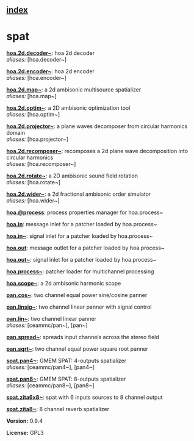 [index](index.html) 
---

# spat




[**hoa.2d.decoder\~**](hoa.2d.decoder~.html): hoa 2d decoder <br>
_aliases:_ \[hoa.decoder\~\]


[**hoa.2d.encoder\~**](hoa.2d.encoder~.html): hoa 2d encoder <br>
_aliases:_ \[hoa.encoder\~\]


[**hoa.2d.map\~**](hoa.2d.map~.html): a 2d ambisonic multisource spatializer <br>
_aliases:_ \[hoa.map\~\]


[**hoa.2d.optim\~**](hoa.2d.optim~.html): a 2D ambisonic optimization tool <br>
_aliases:_ \[hoa.optim\~\]


[**hoa.2d.projector\~**](hoa.2d.projector~.html): a plane waves decomposer from circular harmonics domain <br>
_aliases:_ \[hoa.projector\~\]


[**hoa.2d.recomposer\~**](hoa.2d.recomposer~.html): recomposes a 2d plane wave decomposition into circular harmonics <br>
_aliases:_ \[hoa.recomposer\~\]


[**hoa.2d.rotate\~**](hoa.2d.rotate~.html): a 2D ambisonic sound field rotation <br>
_aliases:_ \[hoa.rotate\~\]


[**hoa.2d.wider\~**](hoa.2d.wider~.html): a 2d fractional ambisonic order simulator <br>
_aliases:_ \[hoa.wider\~\]


[**hoa.@process**](hoa.%40process.html): process properties manager for hoa.process~ 

[**hoa.in**](hoa.in.html): message inlet for a patcher loaded by hoa.process~ 

[**hoa.in\~**](hoa.in~.html): signal inlet for a patcher loaded by hoa.process~ 

[**hoa.out**](hoa.out.html): message outlet for a patcher loaded by hoa.process~ 

[**hoa.out\~**](hoa.out~.html): signal inlet for a patcher loaded by hoa.process~ 

[**hoa.process\~**](hoa.process~.html): patcher loader for multichannel processing 

[**hoa.scope\~**](hoa.scope~.html): a 2d ambisonic harmonic scope 

[**pan.cos\~**](pan.cos~.html): two channel equal power sine/cosine panner 

[**pan.linsig\~**](pan.linsig~.html): two channel linear panner with signal control 

[**pan.lin\~**](pan.lin~.html): two channel linear panner <br>
_aliases:_ \[ceammc/pan\~\], \[pan\~\]


[**pan.spread\~**](pan.spread~.html): spreads input channels across the stereo field 

[**pan.sqrt\~**](pan.sqrt~.html): two channel equal power square root panner 

[**spat.pan4\~**](spat.pan4~.html): GMEM SPAT: 4-outputs spatializer <br>
_aliases:_ \[ceammc/pan4\~\], \[pan4\~\]


[**spat.pan8\~**](spat.pan8~.html): GMEM SPAT: 8-outputs spatializer <br>
_aliases:_ \[ceammc/pan8\~\], \[pan8\~\]


[**spat.zita6x8\~**](spat.zita6x8~.html): spat with 6 inputs sources to 8 channel output 

[**spat.zita8\~**](spat.zita8~.html): 8 channel reverb spatializer 


**Version:** 0.9.4

**License:** GPL3
